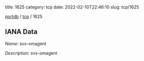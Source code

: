 title: 1625
category: tcp
date: 2022-02-10T22:46:10
slug: tcp/1625

[portdb](/) / [tcp](/category/tcp.html) / 1625


## IANA Data

_Name:_ svs-omagent

_Description:_ svs-omagent


